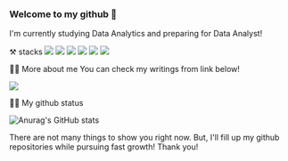 ### Welcome to my github 👋

I'm currently studying Data Analytics and preparing for Data Analyst!

⚒️ stacks
<img src="https://img.shields.io/badge/Python-3776AB?style=flat-square&logo=Python&logoColor=white"> <img src="https://img.shields.io/badge/PyTorch-EE4C2C?style=flat-square&logo=PyTorch&logoColor=white"> <img src="https://img.shields.io/badge/MySQL-4479A1?style=flat-square&logo=MySQL&logoColor=white"/> 
<img src="https://img.shields.io/badge/scikit-learn-F7931E?style=flat-square&logo=scikit-learn&logoColor=white"/> <img src="https://img.shields.io/badge/pandas-150458?style=flat-square&logo=pandas&logoColor=white"/> <img src="https://img.shields.io/badge/NumPy-013243?style=flat-square&logo=NumPy&logoColor=white"/>

👨‍⚖️ More about me
You can check my writings from link below!

<img src="https://img.shields.io/badge/Velog-20C997?style=flat-square&logo=Velog&logoColor=white">

👨‍💻 My github status

![Anurag's GitHub stats](https://github-readme-stats.vercel.app/api?username=owenchoi96&show_icons=true&theme=radical)

There are not many things to show you right now. But, I'll fill up my github repositories while pursuing fast growth! Thank you! 
